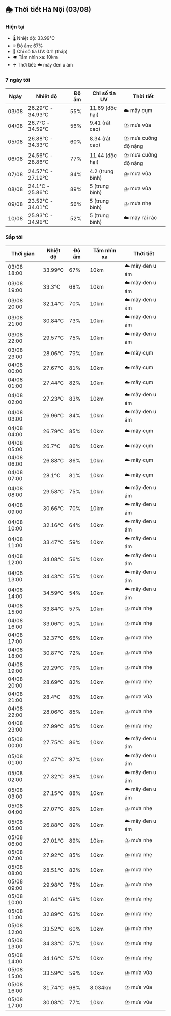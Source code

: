 ## 🌦️ Thời tiết Hà Nội (03/08)

### Hiện tại

- 🌡️ Nhiệt độ: 33.99℃
- 💦 Độ ẩm: 67%
- 🌟 Chỉ số tia UV: 0.11 (thấp)
- 👁️ Tầm nhìn xa: 10km
- ☂️ Thời tiết: ☁️ mây đen u ám

### 7 ngày tới

| Ngày | Nhiệt độ | Độ ẩm | Chỉ số tia UV | Thời tiết |
| --- | --- | --- | --- | --- |
| 03/08 | 26.29℃ - 34.93℃ | 55% | 11.69 (độc hại) | ☁️ mây cụm |
| 04/08 | 26.7℃ - 34.59℃ | 56% | 9.41 (rất cao) | ⛈️ mưa vừa |
| 05/08 | 26.88℃ - 34.33℃ | 60% | 8.34 (rất cao) | ⛈️ mưa cường độ nặng |
| 06/08 | 24.56℃ - 28.86℃ | 77% | 11.44 (độc hại) | ⛈️ mưa cường độ nặng |
| 07/08 | 24.57℃ - 27.19℃ | 84% | 4.2 (trung bình) | ⛈️ mưa vừa |
| 08/08 | 24.1℃ - 25.86℃ | 89% | 5 (trung bình) | ⛈️ mưa vừa |
| 09/08 | 23.52℃ - 34.01℃ | 56% | 5 (trung bình) | ⛈️ mưa nhẹ |
| 10/08 | 25.93℃ - 34.96℃ | 52% | 5 (trung bình) | ☁️ mây rải rác |

### Sắp tới

| Thời gian | Nhiệt độ | Độ ẩm | Tầm nhìn xa | Thời tiết |
| --- | --- | --- | --- | --- |
| 03/08 18:00 | 33.99℃ | 67% | 10km | ☁️ mây đen u ám |
| 03/08 19:00 | 33.3℃ | 68% | 10km | ☁️ mây đen u ám |
| 03/08 20:00 | 32.14℃ | 70% | 10km | ☁️ mây đen u ám |
| 03/08 21:00 | 30.84℃ | 73% | 10km | ☁️ mây đen u ám |
| 03/08 22:00 | 29.57℃ | 75% | 10km | ☁️ mây đen u ám |
| 03/08 23:00 | 28.06℃ | 79% | 10km | ☁️ mây cụm |
| 04/08 00:00 | 27.67℃ | 81% | 10km | ☁️ mây cụm |
| 04/08 01:00 | 27.44℃ | 82% | 10km | ☁️ mây cụm |
| 04/08 02:00 | 27.23℃ | 83% | 10km | ☁️ mây đen u ám |
| 04/08 03:00 | 26.96℃ | 84% | 10km | ☁️ mây đen u ám |
| 04/08 04:00 | 26.79℃ | 85% | 10km | ☁️ mây cụm |
| 04/08 05:00 | 26.7℃ | 86% | 10km | ☁️ mây cụm |
| 04/08 06:00 | 26.88℃ | 86% | 10km | ☁️ mây cụm |
| 04/08 07:00 | 28.1℃ | 81% | 10km | ☁️ mây cụm |
| 04/08 08:00 | 29.58℃ | 75% | 10km | ☁️ mây đen u ám |
| 04/08 09:00 | 30.66℃ | 70% | 10km | ☁️ mây đen u ám |
| 04/08 10:00 | 32.16℃ | 64% | 10km | ☁️ mây đen u ám |
| 04/08 11:00 | 33.47℃ | 59% | 10km | ☁️ mây đen u ám |
| 04/08 12:00 | 34.08℃ | 56% | 10km | ☁️ mây đen u ám |
| 04/08 13:00 | 34.43℃ | 55% | 10km | ☁️ mây đen u ám |
| 04/08 14:00 | 34.59℃ | 54% | 10km | ☁️ mây đen u ám |
| 04/08 15:00 | 33.84℃ | 57% | 10km | ⛈️ mưa nhẹ |
| 04/08 16:00 | 33.06℃ | 61% | 10km | ⛈️ mưa nhẹ |
| 04/08 17:00 | 32.37℃ | 66% | 10km | ⛈️ mưa nhẹ |
| 04/08 18:00 | 30.87℃ | 72% | 10km | ⛈️ mưa nhẹ |
| 04/08 19:00 | 29.29℃ | 79% | 10km | ⛈️ mưa nhẹ |
| 04/08 20:00 | 28.69℃ | 82% | 10km | ⛈️ mưa nhẹ |
| 04/08 21:00 | 28.4℃ | 83% | 10km | ⛈️ mưa vừa |
| 04/08 22:00 | 28.06℃ | 85% | 10km | ⛈️ mưa nhẹ |
| 04/08 23:00 | 27.99℃ | 85% | 10km | ⛈️ mưa nhẹ |
| 05/08 00:00 | 27.75℃ | 86% | 10km | ☁️ mây đen u ám |
| 05/08 01:00 | 27.47℃ | 87% | 10km | ☁️ mây đen u ám |
| 05/08 02:00 | 27.32℃ | 88% | 10km | ☁️ mây đen u ám |
| 05/08 03:00 | 27.15℃ | 88% | 10km | ☁️ mây đen u ám |
| 05/08 04:00 | 27.07℃ | 89% | 10km | ⛈️ mưa nhẹ |
| 05/08 05:00 | 26.88℃ | 89% | 10km | ☁️ mây đen u ám |
| 05/08 06:00 | 27.01℃ | 89% | 10km | ⛈️ mưa nhẹ |
| 05/08 07:00 | 27.92℃ | 85% | 10km | ⛈️ mưa nhẹ |
| 05/08 08:00 | 28.51℃ | 82% | 10km | ⛈️ mưa nhẹ |
| 05/08 09:00 | 29.98℃ | 75% | 10km | ⛈️ mưa nhẹ |
| 05/08 10:00 | 31.64℃ | 68% | 10km | ⛈️ mưa nhẹ |
| 05/08 11:00 | 32.89℃ | 63% | 10km | ⛈️ mưa nhẹ |
| 05/08 12:00 | 33.52℃ | 60% | 10km | ⛈️ mưa nhẹ |
| 05/08 13:00 | 34.33℃ | 57% | 10km | ⛈️ mưa nhẹ |
| 05/08 14:00 | 34.16℃ | 57% | 10km | ⛈️ mưa nhẹ |
| 05/08 15:00 | 33.59℃ | 59% | 10km | ⛈️ mưa vừa |
| 05/08 16:00 | 31.74℃ | 68% | 8.034km | ⛈️ mưa vừa |
| 05/08 17:00 | 30.08℃ | 77% | 10km | ⛈️ mưa vừa |
